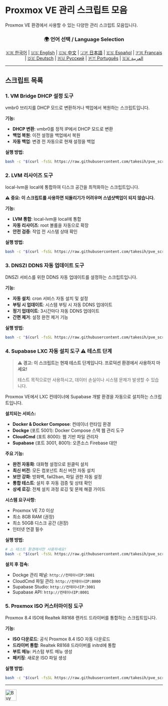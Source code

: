 # Proxmox VE 관리 스크립트 모음
Proxmox VE 환경에서 사용할 수 있는 다양한 관리 스크립트 모음입니다.

<div align="center">
  <h3>🌍 언어 선택 / Language Selection</h3>
  <a href="README.md">🇰🇷 한국어</a> |
  <a href="README_EN.md">🇺🇸 English</a> |
  <a href="README_CN.md">🇨🇳 中文</a> |
  <a href="README_JP.md">🇯🇵 日本語</a> |
  <a href="README_ES.md">🇪🇸 Español</a> |
  <a href="README_FR.md">🇫🇷 Français</a> |
  <a href="README_DE.md">🇩🇪 Deutsch</a> |
  <a href="README_RU.md">🇷🇺 Русский</a> |
  <a href="README_PT.md">🇵🇹 Português</a> |
  <a href="README_AR.md">🇸🇦 العربية</a>
</div>

---

## 스크립트 목록

### 1. VM Bridge DHCP 설정 도구
vmbr0 브리지를 DHCP 모드로 변환하거나 백업에서 복원하는 스크립트입니다.

**기능:**
- **DHCP 변환**: vmbr0를 정적 IP에서 DHCP 모드로 변환
- **백업 복원**: 이전 설정을 백업에서 복원
- **자동 백업**: 변경 전 자동으로 현재 설정을 백업

**실행 방법:**
```bash
bash -c "$(curl -fsSL https://raw.githubusercontent.com/takesih/pve_script/main/pve_vmbr0_dhcp.sh)"
```

### 2. LVM 리사이즈 도구
local-lvm을 local에 통합하여 디스크 공간을 최적화하는 스크립트입니다.

**⚠️ 중요: 이 스크립트를 사용하면 되돌리기가 어려우며 스냅샷백업이 되지 않습니다.**

**기능:**
- **LVM 통합**: local-lvm을 local에 통합
- **자동 리사이즈**: root 볼륨을 자동으로 확장
- **안전 검증**: 작업 전 시스템 상태 확인

**실행 방법:**
```bash
bash -c "$(curl -fsSL https://raw.githubusercontent.com/takesih/pve_script/main/pve_lvm_resize.sh)"
```

### 3. DNSZI DDNS 자동 업데이트 도구
DNSZI 서비스를 위한 DDNS 자동 업데이트를 설정하는 스크립트입니다.

**기능:**
- **자동 설치**: cron 서비스 자동 설치 및 설정
- **부팅 시 업데이트**: 시스템 부팅 시 자동 DDNS 업데이트
- **정기 업데이트**: 3시간마다 자동 DDNS 업데이트
- **간편 제거**: 설정 완전 제거 기능

**실행 방법:**
```bash
bash -c "$(curl -fsSL https://raw.githubusercontent.com/takesih/pve_script/main/dnszi_ddns_setup.sh)"
```

### 4. Supabase LXC 자동 설치 도구 ⚠️ **테스트 단계**

> **⚠️ 경고: 이 스크립트는 현재 테스트 단계입니다. 프로덕션 환경에서 사용하지 마세요!**
> 
> 테스트 목적으로만 사용하시고, 데이터 손실이나 시스템 문제가 발생할 수 있습니다.

Proxmox VE에서 LXC 컨테이너에 Supabase 개발 환경을 자동으로 설치하는 스크립트입니다.

**설치되는 서비스:**
- **Docker & Docker Compose**: 컨테이너 런타임 환경
- **Dockge** (포트 5001): Docker Compose 스택 웹 관리 도구
- **CloudCmd** (포트 8000): 웹 기반 파일 관리자
- **Supabase** (포트 3001, 8001): 오픈소스 Firebase 대안

**주요 기능:**
- **완전 자동화**: 대화형 설정으로 원클릭 설치
- **최신 버전**: 모든 컴포넌트 최신 버전 자동 설치
- **보안 강화**: 방화벽, fail2ban, 파일 권한 자동 설정
- **통합 테스트**: 설치 후 자동 검증 및 상태 확인
- **상세 로깅**: 전체 설치 과정 로깅 및 문제 해결 가이드

**시스템 요구사항:**
- Proxmox VE 7.0 이상
- 최소 8GB RAM (권장)
- 최소 50GB 디스크 공간 (권장)
- 인터넷 연결 필수

**실행 방법:**
```bash
# ⚠️ 테스트 환경에서만 사용하세요!
bash -c "$(curl -fsSL https://raw.githubusercontent.com/takesih/pve_script/main/supabase_lxc_installer.sh)"
```

**설치 후 접속:**
- Dockge 관리 패널: `http://컨테이너IP:5001`
- CloudCmd 파일 관리: `http://컨테이너IP:8000`
- Supabase Studio: `http://컨테이너IP:3001`
- Supabase API: `http://컨테이너IP:8001`

### 5. Proxmox ISO 커스터마이징 도구
Proxmox 8.4 ISO에 Realtek R8168 랜카드 드라이버를 통합하는 스크립트입니다.

**기능:**
- **ISO 다운로드**: 공식 Proxmox 8.4 ISO 자동 다운로드
- **드라이버 통합**: Realtek R8168 드라이버를 initrd에 통합
- **부트 메뉴**: 커스텀 부트 메뉴 생성
- **패키징**: 새로운 ISO 파일 생성

**실행 방법:**
```bash
bash -c "$(curl -fsSL https://raw.githubusercontent.com/takesih/pve_script/main/proxmox_iso_customize.sh)"
```



---

<a href='https://ko-fi.com/R6R71ILZQL' target='_blank'><img height='36' style='border:0px;height:36px;' src='https://storage.ko-fi.com/cdn/kofi3.png?v=6' border='0' alt='Buy Me a Coffee at ko-fi.com' /></a>



 
